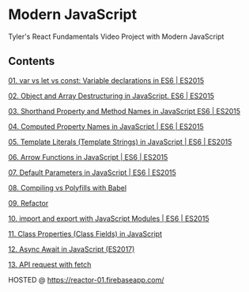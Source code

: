 # Modern JavaScript

Tyler's React Fundamentals Video Project with Modern JavaScript

## Contents
[01. var vs let vs const: Variable declarations in ES6 | ES2015](https://github.com/xgirma/reactor01/tree/master/01)

[02. Object and Array Destructuring in JavaScript. ES6 | ES2015](https://github.com/xgirma/reactor01/tree/ch.02/02)

[03. Shorthand Property and Method Names in JavaScript ES6 | ES2015](https://github.com/xgirma/reactor01/tree/ch.03/03)

[04. Computed Property Names in JavaScript | ES6 | ES2015](https://github.com/xgirma/reactor01/tree/ch.04/04)

[05. Template Literals (Template Strings) in JavaScript | ES6 | ES2015](https://github.com/xgirma/reactor01/tree/ch.05/05)

[06. Arrow Functions in JavaScript | ES6 | ES2015](https://github.com/xgirma/reactor01/tree/ch.06/06)

[07. Default Parameters in JavaScript | ES6 | ES2015](https://github.com/xgirma/reactor01/tree/ch.07/07)

[08. Compiling vs Polyfills with Babel](https://github.com/xgirma/reactor01/tree/ch.08/08)

[09. Refactor](https://github.com/xgirma/reactor01/tree/ch.09/09)

[10. import and export with JavaScript Modules | ES6 | ES2015](https://github.com/xgirma/reactor01/tree/ch.10/10)

[11. Class Properties (Class Fields) in JavaScript](https://github.com/xgirma/reactor01/tree/ch.11/11)

[12. Async Await in JavaScript (ES2017)](https://github.com/xgirma/reactor01/tree/ch.12/12)

[13. API request with fetch](https://github.com/xgirma/reactor01/tree/ch.13/13)

HOSTED @ https://reactor-01.firebaseapp.com/
